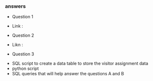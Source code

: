 ### answers

* Question 1
 - Link : 

* Question 2
 - Likn :

* Question 3
 - SQL script to create a data table to store the visitor assignment data
 - python script
 - SQL queries that will help answer the questions A and B 
